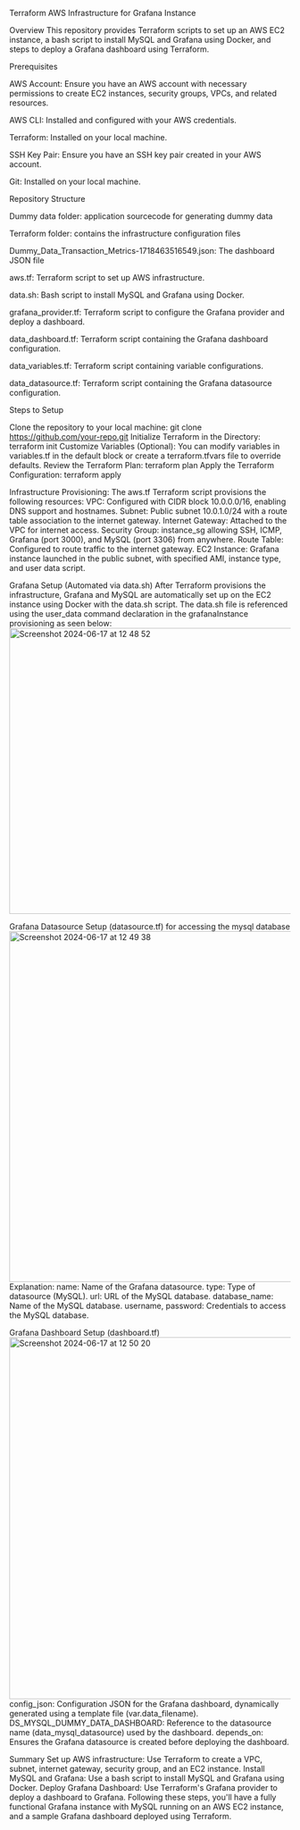Terraform AWS Infrastructure for Grafana Instance

Overview
This repository provides Terraform scripts to set up an AWS EC2 instance, a bash script to install MySQL and Grafana using Docker, and steps to deploy a Grafana dashboard using Terraform.

Prerequisites

AWS Account: Ensure you have an AWS account with necessary permissions to create EC2 instances, security groups, VPCs, and related resources.

AWS CLI: Installed and configured with your AWS credentials.

Terraform: Installed on your local machine.

SSH Key Pair: Ensure you have an SSH key pair created in your AWS account.

Git: Installed on your local machine.

Repository Structure

Dummy data folder: application sourcecode for generating dummy data

Terraform folder: contains the infrastructure configuration files

Dummy_Data_Transaction_Metrics-1718463516549.json: The dashboard JSON file

aws.tf: Terraform script to set up AWS infrastructure.

data.sh: Bash script to install MySQL and Grafana using Docker.

grafana_provider.tf: Terraform script to configure the Grafana provider and deploy a dashboard.

data_dashboard.tf: Terraform script containing the Grafana dashboard configuration.

data_variables.tf: Terraform script containing variable configurations.

data_datasource.tf: Terraform script containing the Grafana datasource configuration.

Steps to Setup

Clone the repository to your local machine: git clone https://github.com/your-repo.git
Initialize Terraform in the Directory: terraform init
Customize Variables (Optional): You can modify variables in variables.tf in the default block or create a terraform.tfvars file to override defaults.
Review the Terraform Plan: terraform plan
Apply the Terraform Configuration: terraform apply

Infrastructure Provisioning:
The aws.tf Terraform script provisions the following resources:
VPC: Configured with CIDR block 10.0.0.0/16, enabling DNS support and hostnames.
Subnet: Public subnet 10.0.1.0/24 with a route table association to the internet gateway.
Internet Gateway: Attached to the VPC for internet access.
Security Group: instance_sg allowing SSH, ICMP, Grafana (port 3000), and MySQL (port 3306) from anywhere.
Route Table: Configured to route traffic to the internet gateway.
EC2 Instance: Grafana instance launched in the public subnet, with specified AMI, instance type, and user data script.

Grafana Setup (Automated via data.sh)
After Terraform provisions the infrastructure, Grafana and MySQL are automatically set up on the EC2 instance using Docker with the data.sh script. The data.sh file is referenced using the user_data command declaration in the grafanaInstance provisioning as seen below:
<img width="512" alt="Screenshot 2024-06-17 at 12 48 52" src="https://github.com/lizabethwordp/Grafana-Dashboard/assets/52053436/2390d69f-f5f8-49c2-a953-dc1ecd389f2b">

Grafana Datasource Setup (datasource.tf) for accessing the mysql database
<img width="628" alt="Screenshot 2024-06-17 at 12 49 38" src="https://github.com/lizabethwordp/Grafana-Dashboard/assets/52053436/3445099e-4801-48ed-8598-814c63d0ff47">
Explanation:
name: Name of the Grafana datasource.
type: Type of datasource (MySQL).
url: URL of the MySQL database.
database_name: Name of the MySQL database.
username, password: Credentials to access the MySQL database.

Grafana Dashboard Setup (dashboard.tf)
<img width="648" alt="Screenshot 2024-06-17 at 12 50 20" src="https://github.com/lizabethwordp/Grafana-Dashboard/assets/52053436/04f0867e-c970-4622-b618-62a388a4edfa">
config_json: Configuration JSON for the Grafana dashboard, dynamically generated using a template file (var.data_filename).
DS_MYSQL_DUMMY_DATA_DASHBOARD: Reference to the datasource name (data_mysql_datasource) used by the dashboard.
depends_on: Ensures the Grafana datasource is created before deploying the dashboard.

Summary
Set up AWS infrastructure: Use Terraform to create a VPC, subnet, internet gateway, security group, and an EC2 instance.
Install MySQL and Grafana: Use a bash script to install MySQL and Grafana using Docker.
Deploy Grafana Dashboard: Use Terraform's Grafana provider to deploy a dashboard to Grafana.
Following these steps, you'll have a fully functional Grafana instance with MySQL running on an AWS EC2 instance, and a sample Grafana dashboard deployed using Terraform.
